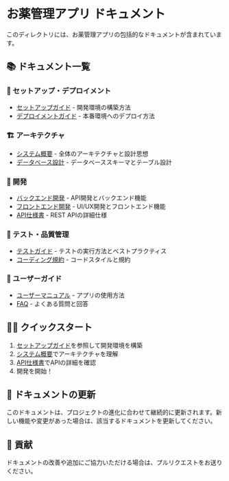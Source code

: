 # お薬管理アプリ ドキュメント

このディレクトリには、お薬管理アプリの包括的なドキュメントが含まれています。

## 📚 ドキュメント一覧

### 🚀 セットアップ・デプロイメント
- [セットアップガイド](./setup.md) - 開発環境の構築方法
- [デプロイメントガイド](./deployment.md) - 本番環境へのデプロイ方法

### 🏗️ アーキテクチャ
- [システム概要](./architecture.md) - 全体のアーキテクチャと設計思想
- [データベース設計](./database.md) - データベーススキーマとテーブル設計

### 🔧 開発
- [バックエンド開発](./backend.md) - API開発とバックエンド機能
- [フロントエンド開発](./frontend.md) - UI/UX開発とフロントエンド機能
- [API仕様書](./api.md) - REST APIの詳細仕様

### 🧪 テスト・品質管理
- [テストガイド](./testing.md) - テストの実行方法とベストプラクティス
- [コーディング規約](./coding-standards.md) - コードスタイルと規約

### 📖 ユーザーガイド
- [ユーザーマニュアル](./user-guide.md) - アプリの使用方法
- [FAQ](./faq.md) - よくある質問と回答

## 🏃‍♂️ クイックスタート

1. [セットアップガイド](./setup.md)を参照して開発環境を構築
2. [システム概要](./architecture.md)でアーキテクチャを理解
3. [API仕様書](./api.md)でAPIの詳細を確認
4. 開発を開始！

## 📝 ドキュメントの更新

このドキュメントは、プロジェクトの進化に合わせて継続的に更新されます。新しい機能や変更があった場合は、該当するドキュメントを更新してください。

## 🤝 貢献

ドキュメントの改善や追加にご協力いただける場合は、プルリクエストをお送りください。